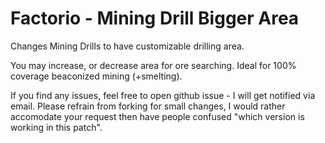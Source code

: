 # Factorio - Mining Drill Bigger Area
 
Changes Mining Drills to have customizable drilling area.

You may increase, or decrease area for ore searching. Ideal for 100% coverage beaconized mining (+smelting).

If you find any issues, feel free to open github issue - I will get notified via email. Please refrain from forking for small changes, I would rather accomodate your request then have people confused "which version is working in this patch".